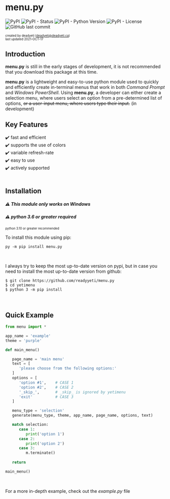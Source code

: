 # menu.py
<img alt="PyPI" src="https://img.shields.io/pypi/v/menu.py?color=black&label=menu.py&style=flat-square"> <img alt="PyPI - Status" src="https://img.shields.io/pypi/status/menu.py?style=flat-square"> <img alt="PyPI - Python Version" src="https://img.shields.io/pypi/pyversions/menu.py?style=flat-square"> <img alt="PyPI - License" src="https://img.shields.io/pypi/l/menu.py?style=flat-square"> <img alt="GitHub last commit" src="https://img.shields.io/github/last-commit/readyyeti/menu.py?style=flat-square">

<sup><sub>created by deadyeti (deadyeti@deadyeti.ca)</sub></sup></br>
<sup><sub>last updated 2021-OCT-17</sub></sup>

## Introduction ##

**menu.py** is still in the early stages of development, it is not recommended that you download this package at this time.
</br>

**menu.py** is a lightweight and easy-to-use python module used to quickly and efficiently create in-terminal menus that work in both *Command Prompt* and *Windows PowerShell*. Using **menu.py**, a developer can either create a selection menu, where users select an option from a pre-determined list of options, ~~or a user-input menu, where users type their input.~~ (in development)
</br>


## Key Features ##

   ✔️ fast and efficient<br/>
   ✔️ supports the use of colors<br/>
   ✔️ variable refresh-rate<br/>
   ✔️ easy to use<br/>
   ✔️ actively supported<br/>
</br>


## Installation ##

##### ⚠️ This module only works on Windows
##### ⚠️ python 3.6 or greater **required** 
<sup><sub>python 3.10 or greater recommended</sub></sup>
</br>

To install this module using pip:
```
py -m pip install menu.py
```

</br>

I always try to keep the most up-to-date version on pypi, but in case you need to install the most up-to-date version from github:
```
$ git clone https://github.com/readyyeti/menu.py
$ cd yetimenu
$ python 3 -m pip install
```
</br>


## Quick Example ##

```python
from menu import *

app_name = 'example'
theme = 'purple'

def main_menu()

   page_name = 'main menu'
   text = [
      'please choose from the following options:'
   ]
   options = [
      'option #1',    # CASE 1
      'option #2',    # CASE 2
      '_skip_',       # _skip_ is ignored by yetimenu
      'exit'          # CASE 3
   ]

   menu_type = 'selection'
   generate(menu_type, theme, app_name, page_name, options, text)

   match selection:
      case 1:
         print('option 1')
      case 2:
         print('option 2')
      case 3:
         m.terminate()
   
   return

main_menu()

```
</br>

For a more in-depth example, check out the *example.py* file
